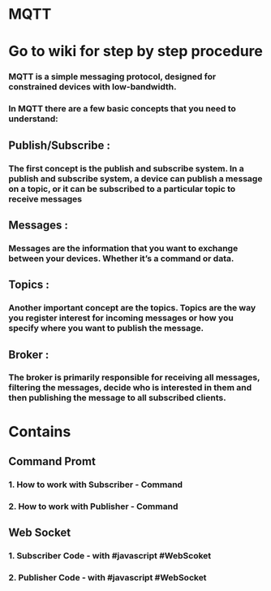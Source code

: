# MQTT

# Go to wiki for step by step procedure 
### MQTT is a simple messaging protocol, designed for constrained devices with low-bandwidth.
### In MQTT there are a few basic concepts that you need to understand:

## Publish/Subscribe : 
### The first concept is the publish and subscribe system. In a publish and subscribe system, a device can publish a message on a topic, or it can be subscribed to a particular topic to receive messages

## Messages : 
### Messages are the information that you want to exchange between your devices. Whether it’s a command or data.

## Topics : 
### Another important concept are the topics. Topics are the way you register interest for incoming messages or how you specify where you want to publish the message.

## Broker : 
### The broker is primarily responsible for receiving all messages, filtering the messages, decide who is interested in them and then publishing the message to all subscribed clients.

# Contains 
## Command Promt
### 1. How to work with Subscriber - Command 
### 2. How to work with Publisher - Command 

## Web Socket
### 1. Subscriber Code - with #javascript #WebScoket
### 2. Publisher Code - with #javascript #WebSocket
